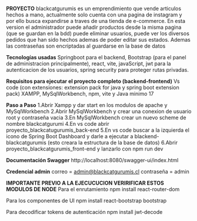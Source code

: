 **PROYECTO**
blackcatgurumis es un emprendimiento que vende articulos hechos a mano, actualmente solo cuenta con una pagina de instagram y por ello busca expandirse a traves de una tienda de e-commerce. En esta version el administrador puede añadir productos desde la misma pagina (que se guardan en la bdd) puede eliminar usuarios, puede ver los diversos pedidos que han sido hechos ademas de poder editar sus estados. Ademas las contraseñas son encriptadas al guardarse en la base de datos

**Tecnologías usadas**
Springboot para el backend, Bootstrap (para el panel de administracion principalmente), react, vite, javaScript, jwt para la autenticacion de los usuarios, spring security para proteger rutas privadas.

**Requisitos para ejecutar el proyecto completo (backend-frontend)**
Vs code (con extensiones: extension pack for java y spring boot extension pack) XAMPP, MySqlWorkbench, npm, vite y Java minimo 17

**Paso a Paso**
1.Abrir Xampp y dar start en los modulos de apache y MySqlWorkbench
2.Abrir MySqlWorkbench y crear una conexion de usuario root y contraseña vacia
3.En MySqlWorkbench crear un nuevo scheme de nombre blackcatgurumi
4.En vs code abrir proyecto_blackcatugurumis_back-end 
5.En vs code buscar a la izquierda el icono de Spring Boot Dashboard y darle a ejecutar a blackend-blackcatgurumis (esto creara la estructura de la base de datos)
6.Abrir proyecto_blackcatgurumis_front-end y lanzarlo con npm run dev

**Documentación Swagger**
http://localhost:8080/swagger-ui/index.html

**Credencial admin**
correo = admin@blackcatgurumis.cl
contraseña = admin

**IMPORTANTE PREVIO A LA EJECUCUCION VERIRIFICAR ESTOS MODULOS DE NODE**
Para el enrutamiento
npm install react-router-dom

Para los componentes de UI
npm install react-bootstrap bootstrap

Para decodificar tokens de autenticación
npm install jwt-decode
